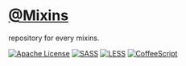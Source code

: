 # [@Mixins](https://github.com/iammachine/mixins/)
repository for every mixins.

[![Apache License](https://img.shields.io/badge/License-v2.0-ff79b4.svg)](https://github.com/iammachine/mixins/blob/master/LICENSE)
[![SASS](https://img.shields.io/badge/SASS-v3.4.15-ff69b4.svg)](http://sass-lang.com/)
[![LESS](https://img.shields.io/badge/LESS-v2.5.1-blue.svg)](http://lesscss.org/)
[![CoffeeScript](https://img.shields.io/badge/CoffeeScript-v1.9.3-black.svg)](http://coffeescript.org/)
